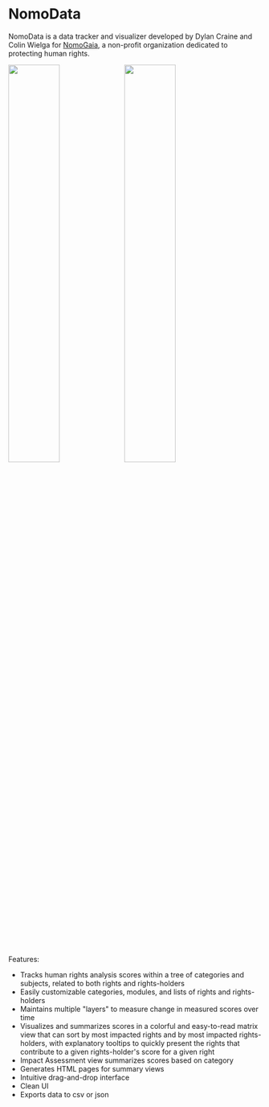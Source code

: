 # NomoData
NomoData is a data tracker and visualizer developed by Dylan Craine and Colin Wielga for [NomoGaia](http://nomogaia.org/), a non-profit organization dedicated to protecting human rights.

<img src="http://www.deepwatercreations.com/Images/nomodata_screenshot1.png" width="45%" />
<img src="http://www.deepwatercreations.com/Images/nomodata_screenshot2.png" width="45%" />

Features:
* Tracks human rights analysis scores within a tree of categories and subjects, related to both rights and rights-holders
* Easily customizable categories, modules, and lists of rights and rights-holders
* Maintains multiple "layers" to measure change in measured scores over time
* Visualizes and summarizes scores in a colorful and easy-to-read matrix view that can sort by most impacted rights and by most impacted rights-holders, with explanatory tooltips to quickly present the rights that contribute to a given rights-holder's score for a given right 
* Impact Assessment view summarizes scores based on category
* Generates HTML pages for summary views
* Intuitive drag-and-drop interface
* Clean UI
* Exports data to csv or json

